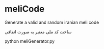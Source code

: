 # meliCode
Generate a valid and random iranian meli code

ساخت کد ملی معتبر به صورت اتفاقی

python meliGenerator.py

